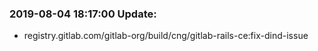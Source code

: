 ### 2019-08-04 18:17:00 Update:

- registry.gitlab.com/gitlab-org/build/cng/gitlab-rails-ce:fix-dind-issue
